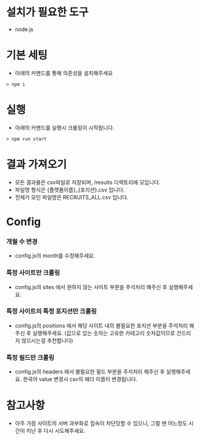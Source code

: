 # 설치가 필요한 도구

-   node.js

# 기본 세팅

-   아래의 커멘드를 통해 의존성을 설치해주세요

```
> npm i
```

# 실행

-   아래의 커맨드를 실행시 크롤링이 시작됩니다.

```
> npm run start
```

# 결과 가져오기

-   모든 결과물은 csv파일로 저장되며, /results 디렉토리에 모입니다.
-   파일명 형식은 {플랫폼이름}\_{포지션}.csv 입니다.
-   전체가 모인 파일명은 RECRUITS_ALL.csv 입니다.

# Config

### 개월 수 변경

-   config.js의 month를 수정해주세요.

### 특정 사이트만 크롤링

-   config.js의 sites 에서 원하지 않는 사이트 부분을 주석처리 해주신 후 실행해주세요.

### 특정 사이트의 특정 포지션만 크롤링

-   config.js의 positions 에서 해당 사이트 내의 불필요한 포지션 부분을 주석처리 해주신 후 실행해주세요. (값으로 있는 숫자는 고유한 카테고리 숫자값이므로 건드리지 않으시는걸 추천합니다)

### 특정 필드만 크롤링

-   config.js의 headers 에서 불필요한 필드 부분을 주석처리 해주신 후 실행해주세요. 한국어 value 변경시 csv의 헤더 이름이 변경됩니다.

# 참고사항

-   아주 가끔 사이트의 서버 과부화로 접속이 차단당할 수 있으니, 그럴 땐 어느정도 시간이 지난 후 다시 시도해주세요.
